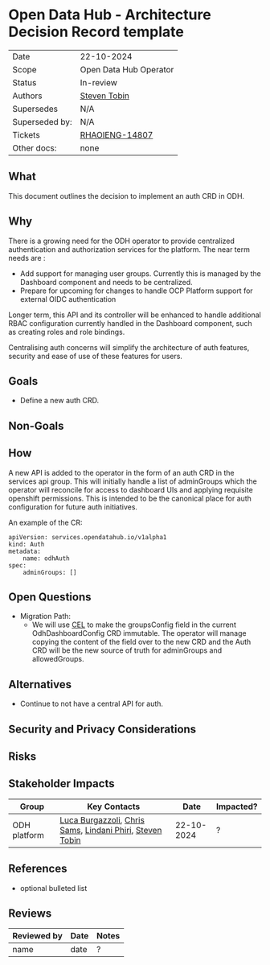 # Open Data Hub - Architecture Decision Record template

<!-- copy and paste this template to start authoring your own ADR -->
<!-- for the Status of new ADRs, please use Approved, since it will be approved by the time it is merged -->
<!-- remove this comment block too -->

|                |            |
| -------------- | ---------- |
| Date           | 22-10-2024 |
| Scope          | Open Data Hub Operator |
| Status         | In-review |
| Authors        | [Steven Tobin](@StevenTobin) |
| Supersedes     | N/A |
| Superseded by: | N/A |
| Tickets        | [RHAOIENG-14807](https://issues.redhat.com/browse/RHOAIENG-14807)|
| Other docs:    | none |

## What

This document outlines the decision to implement an auth CRD in ODH.

## Why

There is a growing need for the ODH operator to provide centralized authentication and authorization services for the platform.  The near term needs are :

-  Add support for managing user groups. Currently this  is  managed by the Dashboard component and needs to be centralized.
-  Prepare for upcoming for changes to handle OCP Platform support for external OIDC authentication

Longer term,  this API and its controller will be enhanced to handle additional RBAC configuration currently handled in the Dashboard component, such as creating roles and role bindings.

Centralising auth concerns will simplify the architecture of auth features, security and ease of use of these features for users.


## Goals

* Define a new auth CRD.

## Non-Goals


## How

A new API is added to the operator in the form of an auth CRD in the services api group. This will initially handle a list of adminGroups which the operator will reconcile for access to dashboard UIs and applying requisite openshift permissions. This is intended to be the canonical place for auth configuration for future auth initiatives.

An example of the CR:
```
apiVersion: services.opendatahub.io/v1alpha1
kind: Auth
metadata:
    name: odhAuth
spec:
    adminGroups: []
```

## Open Questions
* Migration Path:
    *   We will use [CEL](https://kubernetes.io/blog/2022/09/29/enforce-immutability-using-cel/#immutability-upon-object-creation) to make the groupsConfig field in the current OdhDashboardConfig CRD immutable. The operator will manage copying the content of the field over to the new CRD and the Auth CRD will be the new source of truth for adminGroups and allowedGroups. 

## Alternatives

* Continue to not have a central API for auth.

## Security and Privacy Considerations


## Risks


## Stakeholder Impacts

| Group                         | Key Contacts     | Date       | Impacted? |
| ----------------------------- | ---------------- | ---------- | --------- |
| ODH platform         | [Luca Burgazzoli](@lburgazzoli), [Chris Sams](@), [Lindani Phiri](@), [Steven Tobin](@StevenTobin) | 22-10-2024      | ? |


## References

* optional bulleted list

## Reviews

| Reviewed by                   | Date       | Notes |
| ----------------------------- | ---------  | ------|
| name                          | date       | ? |
